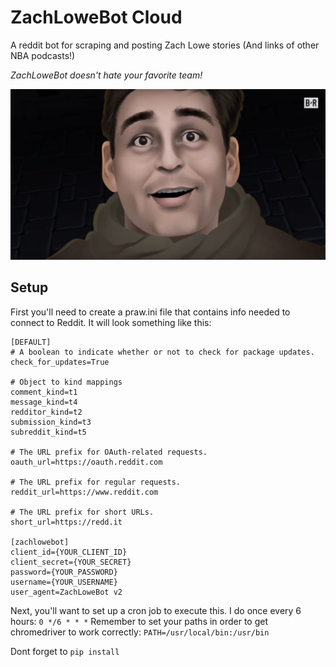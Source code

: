# ZachLoweBot Cloud
A reddit bot for scraping and posting Zach Lowe stories (And links of other NBA podcasts!) 

*ZachLoweBot doesn't hate your favorite team!*

![Zach Lowe SWAMP DRAGONS](zachLoweGoZ.png)

## Setup
First you'll need to create a praw.ini file that contains info needed to connect to Reddit. It will look something like this:
```
[DEFAULT]
# A boolean to indicate whether or not to check for package updates.
check_for_updates=True

# Object to kind mappings
comment_kind=t1
message_kind=t4
redditor_kind=t2
submission_kind=t3
subreddit_kind=t5

# The URL prefix for OAuth-related requests.
oauth_url=https://oauth.reddit.com

# The URL prefix for regular requests.
reddit_url=https://www.reddit.com

# The URL prefix for short URLs.
short_url=https://redd.it

[zachlowebot]
client_id={YOUR_CLIENT_ID}
client_secret={YOUR_SECRET}
password={YOUR_PASSWORD}
username={YOUR_USERNAME}
user_agent=ZachLoweBot v2
```

Next, you'll want to set up a cron job to execute this. I do once every 6 hours: `0 */6 * * *` 
Remember to set your paths in order to get chromedriver to work correctly: `PATH=/usr/local/bin:/usr/bin`  

Dont forget to `pip install`
